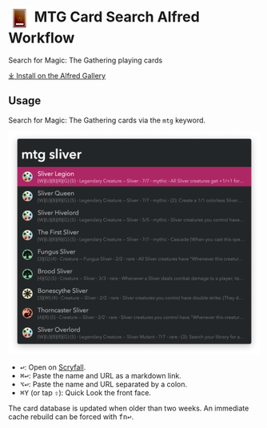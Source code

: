 # <img src='Workflow/icon.png' width='45' align='center' alt='icon'> MTG Card Search Alfred Workflow

Search for Magic: The Gathering playing cards

[⤓ Install on the Alfred Gallery](https://alfred.app/workflows/vitor/mtg-card-search)

## Usage

Search for Magic: The Gathering cards via the `mtg` keyword.

![Searching for sliver cards](Workflow/images/about/mtg.png)

* <kbd>↩&#xFE0E;</kbd>: Open on [Scryfall](https://scryfall.com/).
* <kbd>⌘</kbd><kbd>↩&#xFE0E;</kbd>: Paste the name and URL as a markdown link.
* <kbd>⌥</kbd><kbd>↩&#xFE0E;</kbd>: Paste the name and URL separated by a colon.
* <kbd>⌘</kbd><kbd>Y</kbd> (or tap <kbd>⇧</kbd>): Quick Look the front face.

The card database is updated when older than two weeks. An immediate cache rebuild can be forced with <kbd>fn</kbd><kbd>↩&#xFE0E;</kbd>.
